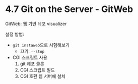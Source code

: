 # 4.7 Git on the Server - GitWeb

GitWeb: 웹 기반 레포 visualizer

설정 방법:

- `git instaweb`으로 시험해보기
  - 끄기: `--stop`
- CGI 스크립트 사용
  1. git 레포 클론
  2. CGI 스크립트 빌드
  3. CGI 호환 웹 서버에 설치
